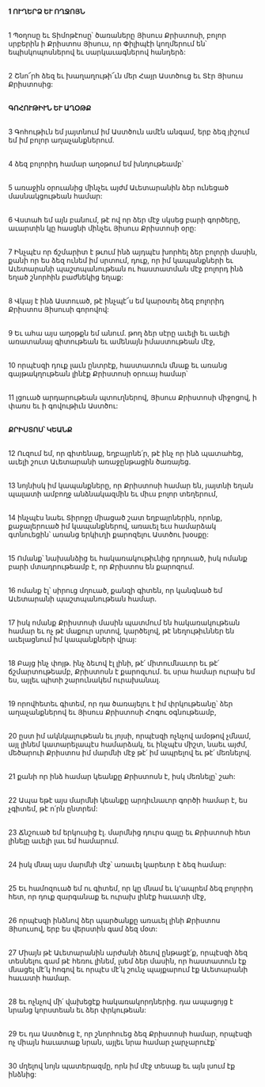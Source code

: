 **1 ՈՒՂԵՐՁ ԵՒ ՈՂՋՈՅՆ**

\
1 Պօղոսը եւ Տիմոթէոսը՝ ծառաները Յիսուս Քրիստոսի, բոլոր սրբերին ի Քրիստոս Յիսուս, որ Փիլիպէի կողմերում են՝ եպիսկոպոսներով եւ սարկաւագներով հանդերձ:

\
2 Շնո՜րհ ձեզ եւ խաղաղութի՜ւն մեր Հայր Աստծուց եւ Տէր Յիսուս Քրիստոսից:

\
**ԳՈՀՈՒԹԻՒՆ ԵՒ ԱՂՕԹՔ**

\
3 Գոհութիւն եմ յայտնում իմ Աստծուն ամէն անգամ, երբ ձեզ յիշում եմ իմ բոլոր աղաչանքներում.

\
4 ձեզ բոլորիդ համար աղօթում եմ խնդութեամբ՝

\
5 առաջին օրուանից մինչեւ այժմ Աւետարանին ձեր ունեցած մասնակցութեան համար:

\
6 Վստահ եմ այն բանում, թէ ով որ ձեր մէջ սկսեց բարի գործերը, աւարտին կը հասցնի մինչեւ Յիսուս Քրիստոսի օրը:

\
7 Ինչպէս որ ճշմարիտ է թւում ինձ այդպէս խորհել ձեր բոլորի մասին, քանի որ ես ձեզ ունեմ իմ սրտում, դուք, որ իմ կապանքների եւ Աւետարանի պաշտպանութեան ու հաստատման մէջ բոլորդ ինձ եղած շնորհին բաժնեկից եղաք:

\
8 Վկայ է ինձ Աստուած, թէ ինչպէ՜ս եմ կարօտել ձեզ բոլորիդ Քրիստոս Յիսուսի գորովով:

\
9 Եւ ահա այս աղօթքն եմ անում. թող ձեր սէրը աւելի եւ աւելի առատանայ գիտութեան եւ ամենայն իմաստութեան մէջ,

\
10 որպէսզի դուք լաւն ընտրէք, հաստատուն մնաք եւ առանց գայթակղութեան լինէք Քրիստոսի օրուայ համար՝

\
11 լցուած արդարութեան պտուղներով, Յիսուս Քրիստոսի միջոցով, ի փառս եւ ի գովութիւն Աստծու:

\
**ՔՐԻՍՏՈՍ՝ ԿԵԱՆՔ**

\
12 Ուզում եմ, որ գիտենաք, եղբայրնե՛ր, թէ ինչ որ ինձ պատահեց, աւելի շուտ Աւետարանի առաջընթացին ծառայեց.

\
13 նոյնիսկ իմ կապանքները, որ Քրիստոսի համար են, յայտնի եղան պալատի ամբողջ անձնակազմին եւ միւս բոլոր տեղերում,

\
14 ինչպէս նաեւ Տիրոջը միացած շատ եղբայրներին, որոնք, քաջալերուած իմ կապանքներով, առաւել եւս համարձակ գտնուեցին՝ առանց երկիւղի քարոզելու Աստծու խօսքը:

\
15 Ոմանք՝ նախանձից եւ հակառակութիւնից դրդուած, իսկ ոմանք բարի մտադրութեամբ է, որ Քրիստոս են քարոզում.

\
16 ոմանք էլ՝ սիրուց մղուած, քանզի գիտեն, որ կանգնած եմ Աւետարանի պաշտպանութեան համար.

\
17 իսկ ոմանք Քրիստոսի մասին պատմում են հակառակութեան համար եւ ոչ թէ մաքուր սրտով, կարծելով, թէ նեղութիւններ են աւելացնում իմ կապանքների վրայ:

\
18 Բայց ինչ փոյթ. ինչ ձեւով էլ լինի, թէ՛ միտումնաւոր եւ թէ՛ ճշմարտութեամբ, Քրիստոսն է քարոզւում. եւ սրա համար ուրախ եմ ես, այլեւ պիտի շարունակեմ ուրախանալ.

\
19 որովհետեւ գիտեմ, որ դա ծառայելու է իմ փրկութեանը՝ ձեր աղաչանքներով եւ Յիսուս Քրիստոսի Հոգու օգնութեամբ,

\
20 ըստ իմ ակնկալութեան եւ յոյսի, որպէսզի ոչնչով ամօթով չմնամ, այլ լինեմ կատարելապէս համարձակ, եւ ինչպէս միշտ, նաեւ այժմ, մեծարուի Քրիստոս իմ մարմնի մէջ թէ՛ իմ ապրելով եւ թէ՛ մեռնելով.

\
21 քանի որ ինձ համար կեանքը Քրիստոսն է, իսկ մեռնելը՝ շահ:

\
22 Ապա եթէ այս մարմնի կեանքը արդիւնաւոր գործի համար է, ես չգիտեմ, թէ ո՛րն ընտրեմ:

\
23 Ճնշուած եմ երկուսից էլ. մարմնից դուրս գալը եւ Քրիստոսի հետ լինելը աւելի լաւ եմ համարում.

\
24 իսկ մնալ այս մարմնի մէջ՝ առաւել կարեւոր է ձեզ համար:

\
25 Եւ համոզուած եմ ու գիտեմ, որ կը մնամ եւ կ՚ապրեմ ձեզ բոլորիդ հետ, որ դուք զարգանաք եւ ուրախ լինէք հաւատի մէջ,

\
26 որպէսզի ինձնով ձեր պարծանքը առաւել լինի Քրիստոս Յիսուսով, երբ ես վերստին գամ ձեզ մօտ:

\
27 Միայն թէ Աւետարանին արժանի ձեւով ընթացէ՛ք, որպէսզի ձեզ տեսնելու գամ թէ հեռու լինեմ, լսեմ ձեր մասին, որ հաստատուն էք մնացել մէ՛կ հոգով եւ որպէս մէ՛կ շունչ պայքարում էք Աւետարանի հաւատի համար.

\
28 եւ ոչնչով մի՛ վախեցէք հակառակորդներից. դա ապացոյց է նրանց կորստեան եւ ձեր փրկութեան:

\
29 Եւ դա Աստծուց է, որ շնորհուեց ձեզ Քրիստոսի համար, որպէսզի ոչ միայն հաւատաք նրան, այլեւ նրա համար չարչարուէք՝

\
30 մղելով նոյն պատերազմը, որն իմ մէջ տեսաք եւ այն լսում էք ինձնից:
